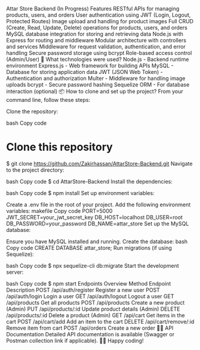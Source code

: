 Attar Store Backend (In Progress)
Features
RESTful APIs for managing products, users, and orders
User authentication using JWT (Login, Logout, Protected Routes)
Image upload and handling for product images
Full CRUD (Create, Read, Update, Delete) operations for products, users, and orders
MySQL database integration for storing and retrieving data
Node.js with Express for routing and middleware
Modular architecture with controllers and services
Middleware for request validation, authentication, and error handling
Secure password storage using bcrypt
Role-based access control (Admin/User)
🚀 What technologies were used?
Node.js - Backend runtime environment
Express.js - Web framework for building APIs
MySQL - Database for storing application data
JWT (JSON Web Token) - Authentication and authorization
Multer - Middleware for handling image uploads
bcrypt - Secure password hashing
Sequelize ORM - For database interaction (optional)
📦 How to clone and set up the project?
From your command line, follow these steps:

Clone the repository:

bash
Copy code
# Clone this repository
$ git clone https://github.com/Zakirhassan/AttarStore-Backend.git
Navigate to the project directory:

bash
Copy code
$ cd AttarStore-Backend
Install the dependencies:

bash
Copy code
$ npm install
Set up environment variables:

Create a .env file in the root of your project.
Add the following environment variables:
makefile
Copy code
PORT=5000
JWT_SECRET=your_jwt_secret_key
DB_HOST=localhost
DB_USER=root
DB_PASSWORD=your_password
DB_NAME=attar_store
Set up the MySQL database:

Ensure you have MySQL installed and running.
Create the database:
bash
Copy code
CREATE DATABASE attar_store;
Run migrations (if using Sequelize):

bash
Copy code
$ npx sequelize-cli db:migrate
Start the development server:

bash
Copy code
$ npm start
Endpoints Overview
Method	Endpoint	Description
POST	/api/auth/register	Register a new user
POST	/api/auth/login	Login a user
GET	/api/auth/logout	Logout a user
GET	/api/products	Get all products
POST	/api/products	Create a new product (Admin)
PUT	/api/products/:id	Update product details (Admin)
DELETE	/api/products/:id	Delete a product (Admin)
GET	/api/cart	Get items in the cart
POST	/api/cart/add	Add an item to the cart
DELETE	/api/cart/remove/:id	Remove item from cart
POST	/api/orders	Create a new order
👨‍💻 API Documentation
Detailed API documentation is available (Swagger or Postman collection link if applicable).
👨‍💻 Happy coding!
